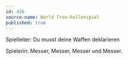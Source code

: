 ```yaml
---
id: 426
source-name: World Tree-Rollenspiel
published: true
---
```

<p>Spielleiter: Du musst deine Waffen deklarieren</p>
<p>Spielerin: Messer, Messer, Messer und Messer.</p>
